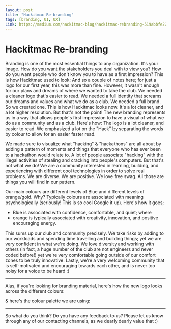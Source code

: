 ```yaml
---
layout: post
title: "Hackitmac Re-branding"
tags: [branding, UI, UX]
Link: https://medium.com/hackitmac-blog/hackitmac-rebranding-519abbfe22cf
---
```


# Hackitmac Re-branding
Branding is one of the most essential things to any organization. It's your image. How do you want the stakeholders you deal with to view you? How do you want people who don't know you to have as a first impression?
This is how Hackitmac used to look:
And so a couple of notes here; for just a logo for our first year, this was more than fine. However, it wasn't enough for our plans and dreams of where we wanted to take the club. We needed a cleaner logo that's easier to read. We needed a full identity that screams our dreams and values and what we do as a club. We needed a full brand. So we created one. This is how Hackitmac looks now:
It's a lot cleaner, and a lot higher resolution. But that's not the point! The new branding represents us in a way that allows people's first impression to have a visual of what we do as a community and as a club. Here's how:
The logo is a lot cleaner, and easier to read. We emphasized a lot on the "Hack" by separating the words by colour to allow for an easier faster read.

We made sure to visualize what "hacking" & "hackathons" are all about by adding a pattern of moments and things that everyone who has ever been to a hackathon would relate to. A lot of people associate "hacking" with the illegal activities of stealing and cracking into people's computers. But that's not what we do!
We are a community interested in learning, building, and experiencing with different cool technologies in order to solve real problems. We are diverse. We are positive. We love free swag. All those are things you will find in our pattern.

Our main colours are different levels of Blue and different levels of orange/gold. Why? Typically colours are associated with meaning psychologically (seriously! This is so cool Google it up). Here's how it goes;
- Blue is associated with confidence, comfortable, and quiet; where
- orange is typically associated with creativity, innovation, and positive encouraging energy.

This sums up our club and community precisely. We take risks by adding to our workloads and spending time travelling and building things; yet we are very confident in what we're doing. We love diversity and working with others (in fact, a huge number of the club are not engineers and never coded before!) yet we're very comfortable going outside of our comfort zones to be truly innovative. Lastly, we're a very welcoming community that is self-motivated and encouraging towards each other, and is never too noisy for a voice to be heard :)

---

Alas, if you're looking for branding material, here's how the new logo looks across the different colours:

& here's the colour palette we are using:

---

So what do you think? Do you have any feedback to us? Please let us know through any of our contacting channels, as we dearly dearly value that :)